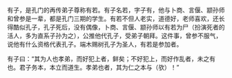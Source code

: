 有子，是孔门的再传弟子尊称有若。有子名若，字子有，他与卜商、言偃、颛孙师和曾参是一辈，都是孔门三期的学生。有若不但人老实，道德好，老师喜欢，还长得酷似孔子，孔子死后，没有偶像，卜商、言偃、颛孙师以有若为尸（扮演死者的活人，多为直系子孙为之），公推他代孔子，受弟子朝拜。这件事，曾参不服气，说他有什么资格代表孔子。端木赐树孔子为圣人，有若是参加者。



有子曰：“其为人也孝弟，而好犯上者，鲜矣；不好犯上，而好作乱者，未之有也。君子务本，本立而道生。孝弟也者，其为仁之本与（欤）！”